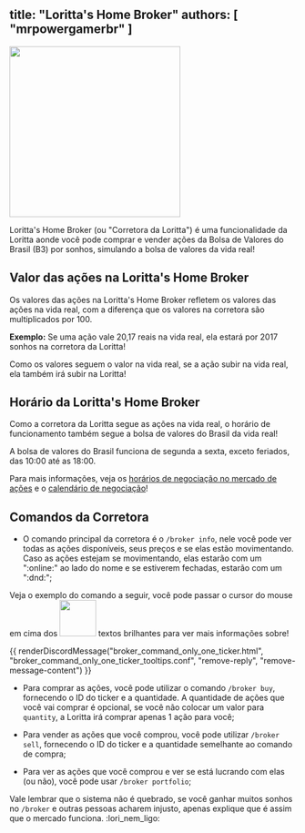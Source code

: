 title: "Loritta's Home Broker"
authors: [ "mrpowergamerbr" ]
---
<div class="centered-text">
<img src="https://i.imgur.com/FrSMGpZ.png" height="300" />
</div>

Loritta's Home Broker (ou "Corretora da Loritta") é uma funcionalidade da Loritta aonde você pode comprar e vender ações da Bolsa de Valores do Brasil (B3) por sonhos, simulando a bolsa de valores da vida real!

## Valor das ações na Loritta's Home Broker
Os valores das ações na Loritta's Home Broker refletem os valores das ações na vida real, com a diferença que os valores na corretora são multiplicados por 100.

**Exemplo:** Se uma ação vale 20,17 reais na vida real, ela estará por 2017 sonhos na corretora da Loritta!

Como os valores seguem o valor na vida real, se a ação subir na vida real, ela também irá subir na Loritta!

## Horário da Loritta's Home Broker
Como a corretora da Loritta segue as ações na vida real, o horário de funcionamento também segue a bolsa de valores do Brasil da vida real!

A bolsa de valores do Brasil funciona de segunda a sexta, exceto feriados, das 10:00 até as 18:00.

Para mais informações, veja os [horários de negociação no mercado de ações](http://www.b3.com.br/pt_br/solucoes/plataformas/puma-trading-system/para-participantes-e-traders/horario-de-negociacao/acoes/) e o [calendário de negociação](http://www.b3.com.br/pt_br/solucoes/plataformas/puma-trading-system/para-participantes-e-traders/calendario-de-negociacao/feriados/)!

## Comandos da Corretora

* O comando principal da corretora é o `/broker info`, nele você pode ver todas as ações disponíveis, seus preços e se elas estão movimentando. Caso as ações estejam se movimentando, elas estarão com um ":online:" ao lado do nome e se estiverem fechadas, estarão com um ":dnd:";

Veja o exemplo do comando a seguir, você pode passar o cursor do mouse em cima dos <span class="tooltip tooltip-glow"><span class="tooltip-text"><img src="https://cdn.discordapp.com/emojis/519546310978830355.png?v=1" width="64" height="64"></span> textos brilhantes</span> para ver mais informações sobre!

{{ renderDiscordMessage("broker_command_only_one_ticker.html", "broker_command_only_one_ticker_tooltips.conf", "remove-reply", "remove-message-content") }}

* Para comprar as ações, você pode utilizar o comando `/broker buy`, fornecendo o ID do ticker e a quantidade. A quantidade de ações que você vai comprar é opcional, se você não colocar um valor para `quantity`, a Loritta irá comprar apenas 1 ação para você;

* Para vender as ações que você comprou, você pode utilizar `/broker sell`, fornecendo o ID do ticker e a quantidade semelhante ao comando de compra;

* Para ver as ações que você comprou e ver se está lucrando com elas (ou não), você pode usar `/broker portfolio`;

Vale lembrar que o sistema não é quebrado, se você ganhar muitos sonhos no `/broker` e outras pessoas acharem injusto, apenas explique que é assim que o mercado funciona. :lori_nem_ligo: 
